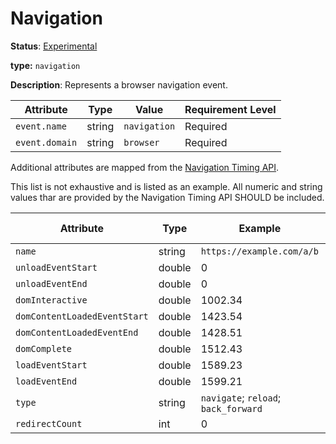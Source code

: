# Navigation

**Status**: [Experimental](../../../../document-status.md)

**type:** `navigation`

**Description**: Represents a browser navigation event.

<!-- semconv browser -->
| Attribute  | Type | Value  | Requirement Level |
|---|---|---|---|
| `event.name` | string | `navigation` | Required |
| `event.domain` | string | `browser` | Required |
<!-- endsemconv -->

Additional attributes are mapped from the [Navigation Timing API](https://www.w3.org/TR/navigation-timing-2/#sec-PerformanceNavigationTiming).

This list is not exhaustive and is listed as an example. All numeric and string values thar are provided by the Navigation Timing API SHOULD be included.


| Attribute  | Type | Example  | Requirement Level |
|---|---|---|---|
| `name` | string | `https://example.com/a/b` | Recommended |
| `unloadEventStart` | double | 0 | Recommended |
| `unloadEventEnd` | double | 0 | Recommended |
| `domInteractive` | double | 1002.34 | Recommended |
| `domContentLoadedEventStart` | double | 1423.54 | Recommended |
| `domContentLoadedEventEnd` | double | 1428.51 | Recommended |
| `domComplete` | double | 1512.43 | Recommended |
| `loadEventStart` | double | 1589.23 | Recommended |
| `loadEventEnd` | double | 1599.21 | Recommended |
| `type` | string | `navigate`; `reload`; `back_forward` | Recommended |
| `redirectCount` | int | 0 | Recommended |
